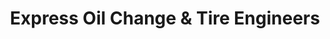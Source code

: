 ---
title: "Express Oil Change & Tire Engineers"
url: /horn-lake/express-oil-change-and-tire-engineers/
shop: tyres
---